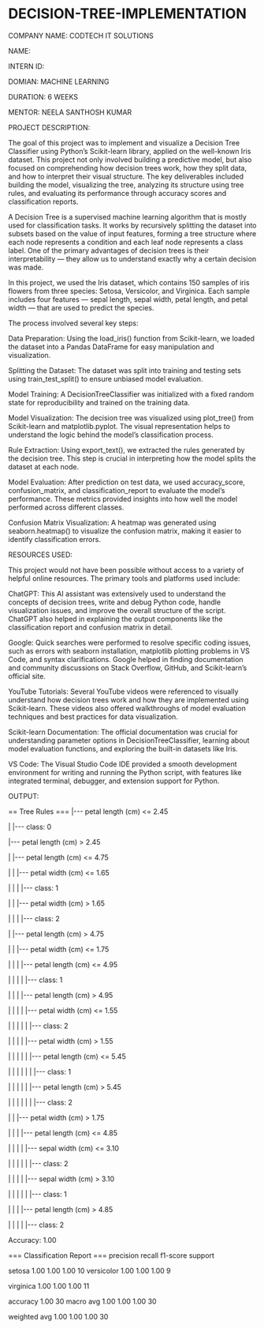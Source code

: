 # DECISION-TREE-IMPLEMENTATION

COMPANY NAME: CODTECH IT SOLUTIONS

NAME:

INTERN ID:

DOMIAN: MACHINE LEARNING

DURATION: 6 WEEKS

MENTOR: NEELA SANTHOSH KUMAR

PROJECT DESCRIPTION:

The goal of this project was to implement and visualize a Decision Tree Classifier using Python’s Scikit-learn library, applied on the well-known Iris dataset. This project not only involved building a predictive model, but also focused on comprehending how decision trees work, how they split data, and how to interpret their visual structure. The key deliverables included building the model, visualizing the tree, analyzing its structure using tree rules, and evaluating its performance through accuracy scores and classification reports.

A Decision Tree is a supervised machine learning algorithm that is mostly used for classification tasks. It works by recursively splitting the dataset into subsets based on the value of input features, forming a tree structure where each node represents a condition and each leaf node represents a class label. One of the primary advantages of decision trees is their interpretability — they allow us to understand exactly why a certain decision was made.

In this project, we used the Iris dataset, which contains 150 samples of iris flowers from three species: Setosa, Versicolor, and Virginica. Each sample includes four features — sepal length, sepal width, petal length, and petal width — that are used to predict the species.

The process involved several key steps:

Data Preparation: Using the load_iris() function from Scikit-learn, we loaded the dataset into a Pandas DataFrame for easy manipulation and visualization.

Splitting the Dataset: The dataset was split into training and testing sets using train_test_split() to ensure unbiased model evaluation.

Model Training: A DecisionTreeClassifier was initialized with a fixed random state for reproducibility and trained on the training data.

Model Visualization: The decision tree was visualized using plot_tree() from Scikit-learn and matplotlib.pyplot. The visual representation helps to understand the logic behind the model’s classification process.

Rule Extraction: Using export_text(), we extracted the rules generated by the decision tree. This step is crucial in interpreting how the model splits the dataset at each node.

Model Evaluation: After prediction on test data, we used accuracy_score, confusion_matrix, and classification_report to evaluate the model’s performance. These metrics provided insights into how well the model performed across different classes.

Confusion Matrix Visualization: A heatmap was generated using seaborn.heatmap() to visualize the confusion matrix, making it easier to identify classification errors.

RESOURCES USED:

This project would not have been possible without access to a variety of helpful online resources. The primary tools and platforms used include:

ChatGPT: This AI assistant was extensively used to understand the concepts of decision trees, write and debug Python code, handle visualization issues, and improve the overall structure of the script. ChatGPT also helped in explaining the output components like the classification report and confusion matrix in detail.

Google: Quick searches were performed to resolve specific coding issues, such as errors with seaborn installation, matplotlib plotting problems in VS Code, and syntax clarifications. Google helped in finding documentation and community discussions on Stack Overflow, GitHub, and Scikit-learn’s official site.

YouTube Tutorials: Several YouTube videos were referenced to visually understand how decision trees work and how they are implemented using Scikit-learn. These videos also offered walkthroughs of model evaluation techniques and best practices for data visualization.

Scikit-learn Documentation: The official documentation was crucial for understanding parameter options in DecisionTreeClassifier, learning about model evaluation functions, and exploring the built-in datasets like Iris.

VS Code: The Visual Studio Code IDE provided a smooth development environment for writing and running the Python script, with features like integrated terminal, debugger, and extension support for Python.

OUTPUT:

== Tree Rules === |--- petal length (cm) <= 2.45

| |--- class: 0

|--- petal length (cm) > 2.45

| |--- petal length (cm) <= 4.75

| | |--- petal width (cm) <= 1.65

| | | |--- class: 1

| | |--- petal width (cm) > 1.65

| | | |--- class: 2

| |--- petal length (cm) > 4.75

| | |--- petal width (cm) <= 1.75

| | | |--- petal length (cm) <= 4.95

| | | | |--- class: 1

| | | |--- petal length (cm) > 4.95

| | | | |--- petal width (cm) <= 1.55

| | | | | |--- class: 2

| | | | |--- petal width (cm) > 1.55

| | | | | |--- petal length (cm) <= 5.45

| | | | | | |--- class: 1

| | | | | |--- petal length (cm) > 5.45

| | | | | | |--- class: 2

| | |--- petal width (cm) > 1.75

| | | |--- petal length (cm) <= 4.85

| | | | |--- sepal width (cm) <= 3.10

| | | | | |--- class: 2

| | | | |--- sepal width (cm) > 3.10

| | | | | |--- class: 1

| | | |--- petal length (cm) > 4.85

| | | | |--- class: 2

Accuracy: 1.00

=== Classification Report === precision recall f1-score support

  setosa       1.00      1.00      1.00        10
versicolor 1.00 1.00 1.00 9

virginica 1.00 1.00 1.00 11

accuracy                           1.00        30
macro avg 1.00 1.00 1.00 30

weighted avg 1.00 1.00 1.00 30


